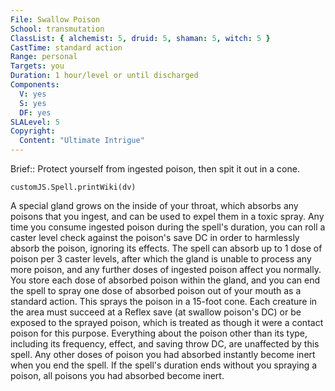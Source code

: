 ```yaml
---
File: Swallow Poison
School: transmutation
ClassList: { alchemist: 5, druid: 5, shaman: 5, witch: 5 }
CastTime: standard action
Range: personal
Targets: you
Duration: 1 hour/level or until discharged
Components:
  V: yes
  S: yes
  DF: yes
SLALevel: 5
Copyright:
  Content: "Ultimate Intrigue"
---
```

Brief:: Protect yourself from ingested poison, then spit it out in a cone.

```dataviewjs
customJS.Spell.printWiki(dv)
```

A special gland grows on the inside of your throat, which absorbs any poisons that you ingest, and can be used to expel them in a toxic spray. Any time you consume ingested poison during the spell's duration, you can roll a caster level check against the poison's save DC in order to harmlessly absorb the poison, ignoring its effects. The spell can absorb up to 1 dose of poison per 3 caster levels, after which the gland is unable to process any more poison, and any further doses of ingested poison affect you normally.  You store each dose of absorbed poison within the gland, and you can end the spell to spray one dose of absorbed poison out of your mouth as a standard action. This sprays the poison in a 15-foot cone. Each creature in the area must succeed at a Reflex save (at swallow poison's DC) or be exposed to the sprayed poison, which is treated as though it were a contact poison for this purpose. Everything about the poison other than its type, including its frequency, effect, and saving throw DC, are unaffected by this spell. Any other doses of poison you had absorbed instantly become inert when you end the spell. If the spell's duration ends without you spraying a poison, all poisons you had absorbed become inert.
